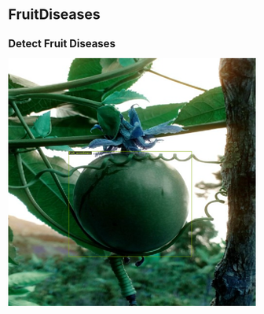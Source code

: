 # FruitDiseases
## Detect Fruit Diseases
![This is an image](https://github.com/Awes19-byte/PlantDiseases/blob/main/fruit%20diseases.png)
